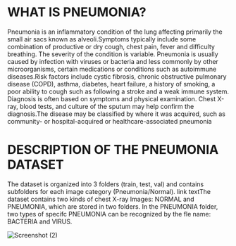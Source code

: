 # WHAT IS PNEUMONIA?

Pneumonia is an inflammatory condition of the lung affecting primarily the small air sacs known as alveoli.Symptoms typically include some combination of productive or dry cough, chest pain, fever and difficulty breathing. The severity of the condition is variable. Pneumonia is usually caused by infection with viruses or bacteria and less commonly by other microorganisms, certain medications or conditions such as autoimmune diseases.Risk factors include cystic fibrosis, chronic obstructive pulmonary disease (COPD), asthma, diabetes, heart failure, a history of smoking, a poor ability to cough such as following a stroke and a weak immune system. Diagnosis is often based on symptoms and physical examination. Chest X-ray, blood tests, and culture of the sputum may help confirm the diagnosis.The disease may be classified by where it was acquired, such as community- or hospital-acquired or healthcare-associated pneumonia

# DESCRIPTION OF THE PNEUMONIA DATASET

The dataset is organized into 3 folders (train, test, val) and contains subfolders for each image category (Pneumonia/Normal). link textThe dataset contains two kinds of chest X-ray Images: NORMAL and PNEUMONIA, which are stored in two folders. In the PNEUMONIA folder, two types of specifc PNEUMONIA can be recognized by the fle name: BACTERIA and VIRUS.

![Screenshot (2)](https://github.com/GauriGA/MSCBootcamp/assets/118062523/1c30924f-efe1-4f00-9557-d0ec5ea5a5a9)



